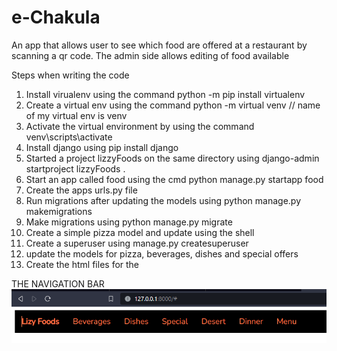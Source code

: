# e-Chakula
An app that allows user to see which food are offered at a restaurant by scanning a qr code. The admin side allows editing of food available


Steps when writing the code
1. Install virualenv using the command python -m pip install virtualenv
2. Create a virtual env using the command python -m virtual venv  // name of my virtual env is venv
3. Activate the virtual environment by using the command venv\scripts\activate
4. Install django using pip install django
5. Started a project lizzyFoods on the same directory using django-admin startproject lizzyFoods .
6. Start an app called food using the cmd python manage.py  startapp food
7. Create the apps urls.py file
8. Run migrations after updating the models using python manage.py makemigrations
9. Make migrations using python manage.py migrate
10. Create a simple pizza model and update using the shell
11. Create a superuser using manage.py createsuperuser
12. update the models for pizza, beverages, dishes and special offers
13. Create the html files for the 
    
THE NAVIGATION BAR
![Alt text](image.png)
